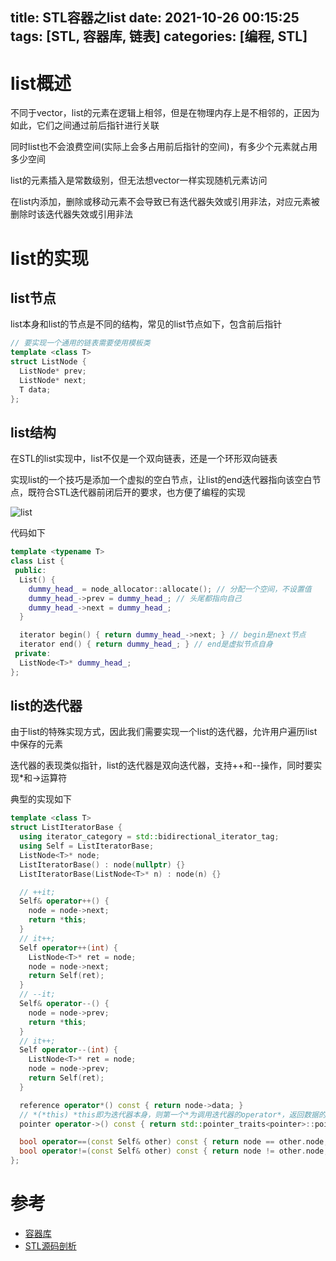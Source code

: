 title: STL容器之list
date: 2021-10-26 00:15:25
tags: [STL, 容器库, 链表]
categories: [编程, STL]
---

# list概述

不同于vector，list的元素在逻辑上相邻，但是在物理内存上是不相邻的，正因为如此，它们之间通过前后指针进行关联

同时list也不会浪费空间(实际上会多占用前后指针的空间)，有多少个元素就占用多少空间

list的元素插入是常数级别，但无法想vector一样实现随机元素访问

在list内添加，删除或移动元素不会导致已有迭代器失效或引用非法，对应元素被删除时该迭代器失效或引用非法

# list的实现

## list节点

list本身和list的节点是不同的结构，常见的list节点如下，包含前后指针

```cpp
// 要实现一个通用的链表需要使用模板类
template <class T>
struct ListNode {
  ListNode* prev;
  ListNode* next;
  T data;
};
```

## list结构

在STL的list实现中，list不仅是一个双向链表，还是一个环形双向链表

实现list的一个技巧是添加一个虚拟的空白节点，让list的end迭代器指向该空白节点，既符合STL迭代器前闭后开的要求，也方便了编程的实现

![list](https://gwq5210.com/images/list.png)

代码如下

```cpp
template <typename T>
class List {
 public:
  List() {
    dummy_head_ = node_allocator::allocate(); // 分配一个空间，不设置值
    dummy_head_->prev = dummy_head_; // 头尾都指向自己
    dummy_head_->next = dummy_head_;
  }

  iterator begin() { return dummy_head_->next; } // begin是next节点
  iterator end() { return dummy_head_; } // end是虚拟节点自身
 private:
  ListNode<T>* dummy_head_;
};
```

## list的迭代器

由于list的特殊实现方式，因此我们需要实现一个list的迭代器，允许用户遍历list中保存的元素

迭代器的表现类似指针，list的迭代器是双向迭代器，支持++和--操作，同时要实现*和->运算符

典型的实现如下

```cpp
template <class T>
struct ListIteratorBase {
  using iterator_category = std::bidirectional_iterator_tag;
  using Self = ListIteratorBase;
  ListNode<T>* node;
  ListIteratorBase() : node(nullptr) {}
  ListIteratorBase(ListNode<T>* n) : node(n) {}

  // ++it;
  Self& operator++() {
    node = node->next;
    return *this;
  }
  // it++;
  Self operator++(int) {
    ListNode<T>* ret = node;
    node = node->next;
    return Self(ret);
  }
  // --it;
  Self& operator--() {
    node = node->prev;
    return *this;
  }
  // it++;
  Self operator--(int) {
    ListNode<T>* ret = node;
    node = node->prev;
    return Self(ret);
  }

  reference operator*() const { return node->data; }
  // *(*this) *this即为迭代器本身，则第一个*为调用迭代器的operator*，返回数据的引用
  pointer operator->() const { return std::pointer_traits<pointer>::pointer_to(**this); }

  bool operator==(const Self& other) const { return node == other.node; }
  bool operator!=(const Self& other) const { return node != other.node; }
};
```

# 参考

- [容器库](https://zh.cppreference.com/w/cpp/container/list)
- [STL源码剖析](https://item.jd.com/11821611.html)
